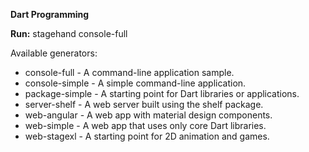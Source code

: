 **Dart Programming**

**Run:** stagehand console-full

Available generators:

  * console-full - A command-line application sample.
  * console-simple - A simple command-line application.
  * package-simple - A starting point for Dart libraries or applications.
  * server-shelf - A web server built using the shelf package.
  * web-angular - A web app with material design components.
  * web-simple - A web app that uses only core Dart libraries.
  * web-stagexl - A starting point for 2D animation and games.
